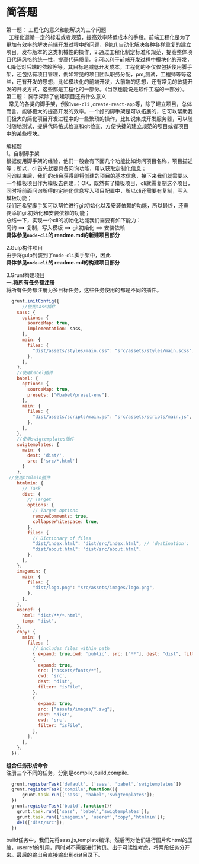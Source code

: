 # 简答题
第一题： 工程化的意义和能解决的三个问题<br>
&ensp;工程化遵循一定的标准或者规范，提高效率降低成本的手段。前端工程化是为了更加有效率的解决前端开发过程中的问题，例如1.自动化解决各种各样重复的建立项目，发布版本的这类机械性的操作，2.通过工程化制定标准和规范，提高整体项目代码风格的统一性，提高代码质量。3.可以利于前端开发过程中模块化的开发，4.降低对后端的依赖等等。其目标是减低开发成本。工程化的不仅仅包括使用脚手架，还包括有项目管理，例如常见的项目团队职务分配，pm,测试，工程师等等这些，还有开发的思想，比如模块化的前端开发，大前端的思想，还有常见的敏捷开发的开发方式，这些都是工程化的一部分。（当然也能说是软件工程的一部分）。  
第二题： 脚手架除了创建项目还有什么意义<br>
&ensp;常见的各类的脚手架，例如`vue-cli` ,`create-react-app`等，除了建立项目，总体而言，能够极大的提高开发的效率。一个好的脚手架是可以拓展的，它可以帮助我们极大的简化项目开发过程中的一些繁琐的操作，比如说集成开发服务器，可以随时随地测试，提供代码格式检查和git检查，方便快捷的建立规范的项目或者项目中的某些模块。

编程题<br>
1。自制脚手架<br>
根据使用脚手架的经验，他们一般会有下面几个功能比如询问项目名称，项目描述等；所以，cli首先就要具备问询功能，用以获取定制化信息；<br>
问询结束后，我们的cli会获得即将创建的项目的基本信息，接下来我们就需要以一个模板项目作为模板去创建，；OK，既然有了模板项目，cli就需复制这个项目，同时将前面问询所得的定制化信息写入项目配置中，所以cli还需要有复制，写入模板功能；<br>
我们还希望脚手架可以帮忙进行git初始化以及安装依赖的功能，所以最终，还需要添加git初始化和安装依赖的功能；<br>
总结一下，实现一个cli的初始化功能我们需要有如下能力：<br>
问询 ==> 复制，写入模板 ==> git初始化 ==> 安装依赖<br>
**具体参见`node-cli`的 readme.md的新建项目部分**<br>

2.Gulp构件项目<br>
由于将gulp封装到了`node-cli`脚手架中，因此<br>
**具体参见`node-cli`的 readme.md的构建项目部分**<br>

3.Grunt构建项目<br>
**一.将所有任务都注册**<br>
将所有任务都注册为多目标任务，这些任务使用的都是不同的插件。
```js
  grunt.initConfig({
      //使用sass插件
    sass: {
      options: {
        sourceMap: true,
        implementation: sass,
      },
      main: {
        files: {
          "dist/assets/styles/main.css": "src/assets/styles/main.scss",
        },
      },
    },
    //使用babel插件
    babel: {
      options: {
        sourceMap: true,
        presets: ["@babel/preset-env"],
      },
      main: {
        files: {
          "dist/assets/scripts/main.js": "src/assets/scripts/main.js",
        },
      },
    },
    //使用swigtemplates插件
    swigtemplates: {
      main: {
        dest: 'dist/',
        src: ['src/*.html']
      }
    },
 //使用htmlmin插件
    htmlmin: {
      // Task
      dist: {
        // Target
        options: {
          // Target options
          removeComments: true,
          collapseWhitespace: true,
        },
        files: {
          // Dictionary of files
          "dist/index.html": "dist/src/index.html", // 'destination': 'source'
          "dist/about.html": "dist/src/about.html",
        },
      },
    },
    imagemin: {
      main: {
        files: {
          "dist/logo.png": "src/assets/images/logo.png",
        },
      },
    },
    useref: {
      html: "dist/**/*.html",
      temp: "dist",
    },
    copy: {
      main: {
        files: [
          // includes files within path
          { expand: true,cwd: 'public', src: ["**"], dest: "dist", filter: "isFile" },
          {
            expand: true,
            src: ["assets/fonts/*"],
            cwd: 'src',
            dest: "dist",
            filter: "isFile",
          },
          {
            expand: true,
            src: ["assets/images/*.svg"],
            dest: "dist",
            cwd: 'src',
            filter: "isFile",
          },
        ],
      },
    },
  });
```

**组合任务形成命令**<br>
注册三个不同的任务，分别是compile,build,compile.<br>
```js
  grunt.registerTask('default', ['sass', 'babel',`swigtemplates`])
  grunt.registerTask('compile',function(){
      grunt.task.run(['sass', 'babel','swigtemplates']);
  })
  grunt.registerTask('build',function(){
    grunt.task.run(['sass', 'babel','swigtemplates']);
    grunt.task.run(['imagemin', 'useref','copy','htmlmin']);
    del(['dist/src']);
  })
```
build任务中，我们先将sass,js,template编译。然后再对他们进行图片和html的压缩，userref的引用，同时对不需要进行拷贝。出于可读性考虑，将两段任务分开来。最后的输出会直接输出到dist目录下。






